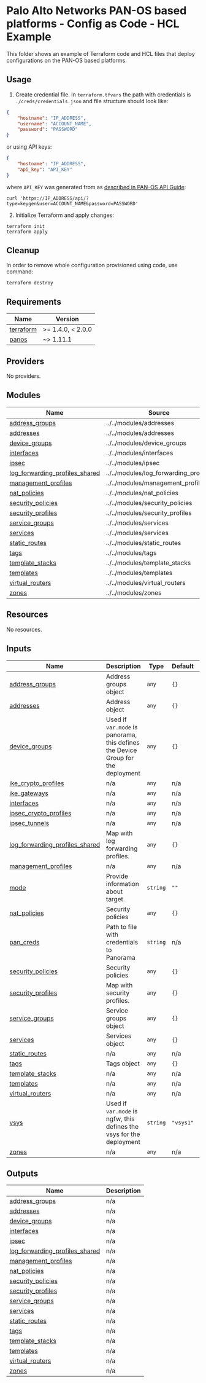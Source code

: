 # Palo Alto Networks PAN-OS based platforms - Config as Code - HCL Example

This folder shows an example of Terraform code and HCL files that deploy configurations on the PAN-OS based platforms.

## Usage

1. Create credential file. In `terraform.tfvars` the path with credentials is ``./creds/credentials.json`` and file structure should look like:
```json
{
    "hostname": "IP_ADDRESS",
    "username": "ACCOUNT_NAME",
    "password": "PASSWORD"
}
```

or using API keys:

```json
{
    "hostname": "IP_ADDRESS",
    "api_key": "API_KEY"
}
```

where `API_KEY` was generated from as [described in PAN-OS API Guide](https://docs.paloaltonetworks.com/pan-os/10-2/pan-os-panorama-api/get-started-with-the-pan-os-xml-api/get-your-api-key):

```
curl 'https://IP_ADDRESS/api/?type=keygen&user=ACCOUNT_NAME&password=PASSWORD'
```


2. Initialize Terraform and apply changes:

```
terraform init
terraform apply
```

## Cleanup

In order to remove whole configuration provisioned using code, use command:

```
terraform destroy
```

<!-- BEGINNING OF PRE-COMMIT-TERRAFORM DOCS HOOK -->
## Requirements

| Name | Version |
|------|---------|
| <a name="requirement_terraform"></a> [terraform](#requirement\_terraform) | >= 1.4.0, < 2.0.0 |
| <a name="requirement_panos"></a> [panos](#requirement\_panos) | ~> 1.11.1 |

## Providers

No providers.

## Modules

| Name | Source | Version |
|------|--------|---------|
| <a name="module_address_groups"></a> [address\_groups](#module\_address\_groups) | ../../modules/addresses | n/a |
| <a name="module_addresses"></a> [addresses](#module\_addresses) | ../../modules/addresses | n/a |
| <a name="module_device_groups"></a> [device\_groups](#module\_device\_groups) | ../../modules/device_groups | n/a |
| <a name="module_interfaces"></a> [interfaces](#module\_interfaces) | ../../modules/interfaces | n/a |
| <a name="module_ipsec"></a> [ipsec](#module\_ipsec) | ../../modules/ipsec | n/a |
| <a name="module_log_forwarding_profiles_shared"></a> [log\_forwarding\_profiles\_shared](#module\_log\_forwarding\_profiles\_shared) | ../../modules/log_forwarding_profiles | n/a |
| <a name="module_management_profiles"></a> [management\_profiles](#module\_management\_profiles) | ../../modules/management_profiles | n/a |
| <a name="module_nat_policies"></a> [nat\_policies](#module\_nat\_policies) | ../../modules/nat_policies | n/a |
| <a name="module_security_policies"></a> [security\_policies](#module\_security\_policies) | ../../modules/security_policies | n/a |
| <a name="module_security_profiles"></a> [security\_profiles](#module\_security\_profiles) | ../../modules/security_profiles | n/a |
| <a name="module_service_groups"></a> [service\_groups](#module\_service\_groups) | ../../modules/services | n/a |
| <a name="module_services"></a> [services](#module\_services) | ../../modules/services | n/a |
| <a name="module_static_routes"></a> [static\_routes](#module\_static\_routes) | ../../modules/static_routes | n/a |
| <a name="module_tags"></a> [tags](#module\_tags) | ../../modules/tags | n/a |
| <a name="module_template_stacks"></a> [template\_stacks](#module\_template\_stacks) | ../../modules/template_stacks | n/a |
| <a name="module_templates"></a> [templates](#module\_templates) | ../../modules/templates | n/a |
| <a name="module_virtual_routers"></a> [virtual\_routers](#module\_virtual\_routers) | ../../modules/virtual_routers | n/a |
| <a name="module_zones"></a> [zones](#module\_zones) | ../../modules/zones | n/a |

## Resources

No resources.

## Inputs

| Name | Description | Type | Default | Required |
|------|-------------|------|---------|:--------:|
| <a name="input_address_groups"></a> [address\_groups](#input\_address\_groups) | Address groups object | `any` | `{}` | no |
| <a name="input_addresses"></a> [addresses](#input\_addresses) | Address object | `any` | `{}` | no |
| <a name="input_device_groups"></a> [device\_groups](#input\_device\_groups) | Used if `var.mode` is panorama, this defines the Device Group for the deployment | `any` | `{}` | no |
| <a name="input_ike_crypto_profiles"></a> [ike\_crypto\_profiles](#input\_ike\_crypto\_profiles) | n/a | `any` | n/a | yes |
| <a name="input_ike_gateways"></a> [ike\_gateways](#input\_ike\_gateways) | n/a | `any` | n/a | yes |
| <a name="input_interfaces"></a> [interfaces](#input\_interfaces) | n/a | `any` | n/a | yes |
| <a name="input_ipsec_crypto_profiles"></a> [ipsec\_crypto\_profiles](#input\_ipsec\_crypto\_profiles) | n/a | `any` | n/a | yes |
| <a name="input_ipsec_tunnels"></a> [ipsec\_tunnels](#input\_ipsec\_tunnels) | n/a | `any` | n/a | yes |
| <a name="input_log_forwarding_profiles_shared"></a> [log\_forwarding\_profiles\_shared](#input\_log\_forwarding\_profiles\_shared) | Map with log forwarding profiles. | `any` | `{}` | no |
| <a name="input_management_profiles"></a> [management\_profiles](#input\_management\_profiles) | n/a | `any` | n/a | yes |
| <a name="input_mode"></a> [mode](#input\_mode) | Provide information about target. | `string` | `""` | no |
| <a name="input_nat_policies"></a> [nat\_policies](#input\_nat\_policies) | Security policies | `any` | `{}` | no |
| <a name="input_pan_creds"></a> [pan\_creds](#input\_pan\_creds) | Path to file with credentials to Panorama | `string` | n/a | yes |
| <a name="input_security_policies"></a> [security\_policies](#input\_security\_policies) | Security policies | `any` | `{}` | no |
| <a name="input_security_profiles"></a> [security\_profiles](#input\_security\_profiles) | Map with security profiles. | `any` | `{}` | no |
| <a name="input_service_groups"></a> [service\_groups](#input\_service\_groups) | Service groups object | `any` | `{}` | no |
| <a name="input_services"></a> [services](#input\_services) | Services object | `any` | `{}` | no |
| <a name="input_static_routes"></a> [static\_routes](#input\_static\_routes) | n/a | `any` | n/a | yes |
| <a name="input_tags"></a> [tags](#input\_tags) | Tags object | `any` | `{}` | no |
| <a name="input_template_stacks"></a> [template\_stacks](#input\_template\_stacks) | n/a | `any` | n/a | yes |
| <a name="input_templates"></a> [templates](#input\_templates) | n/a | `any` | n/a | yes |
| <a name="input_virtual_routers"></a> [virtual\_routers](#input\_virtual\_routers) | n/a | `any` | n/a | yes |
| <a name="input_vsys"></a> [vsys](#input\_vsys) | Used if `var.mode` is ngfw, this defines the vsys for the deployment | `string` | `"vsys1"` | no |
| <a name="input_zones"></a> [zones](#input\_zones) | n/a | `any` | n/a | yes |

## Outputs

| Name | Description |
|------|-------------|
| <a name="output_address_groups"></a> [address\_groups](#output\_address\_groups) | n/a |
| <a name="output_addresses"></a> [addresses](#output\_addresses) | n/a |
| <a name="output_device_groups"></a> [device\_groups](#output\_device\_groups) | n/a |
| <a name="output_interfaces"></a> [interfaces](#output\_interfaces) | n/a |
| <a name="output_ipsec"></a> [ipsec](#output\_ipsec) | n/a |
| <a name="output_log_forwarding_profiles_shared"></a> [log\_forwarding\_profiles\_shared](#output\_log\_forwarding\_profiles\_shared) | n/a |
| <a name="output_management_profiles"></a> [management\_profiles](#output\_management\_profiles) | n/a |
| <a name="output_nat_policies"></a> [nat\_policies](#output\_nat\_policies) | n/a |
| <a name="output_security_policies"></a> [security\_policies](#output\_security\_policies) | n/a |
| <a name="output_security_profiles"></a> [security\_profiles](#output\_security\_profiles) | n/a |
| <a name="output_service_groups"></a> [service\_groups](#output\_service\_groups) | n/a |
| <a name="output_services"></a> [services](#output\_services) | n/a |
| <a name="output_static_routes"></a> [static\_routes](#output\_static\_routes) | n/a |
| <a name="output_tags"></a> [tags](#output\_tags) | n/a |
| <a name="output_template_stacks"></a> [template\_stacks](#output\_template\_stacks) | n/a |
| <a name="output_templates"></a> [templates](#output\_templates) | n/a |
| <a name="output_virtual_routers"></a> [virtual\_routers](#output\_virtual\_routers) | n/a |
| <a name="output_zones"></a> [zones](#output\_zones) | n/a |
<!-- END OF PRE-COMMIT-TERRAFORM DOCS HOOK -->